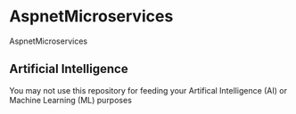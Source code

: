 # AspnetMicroservices
AspnetMicroservices

## Artificial Intelligence
You may not use this repository for feeding your Artifical Intelligence (AI) or Machine Learning (ML) purposes
